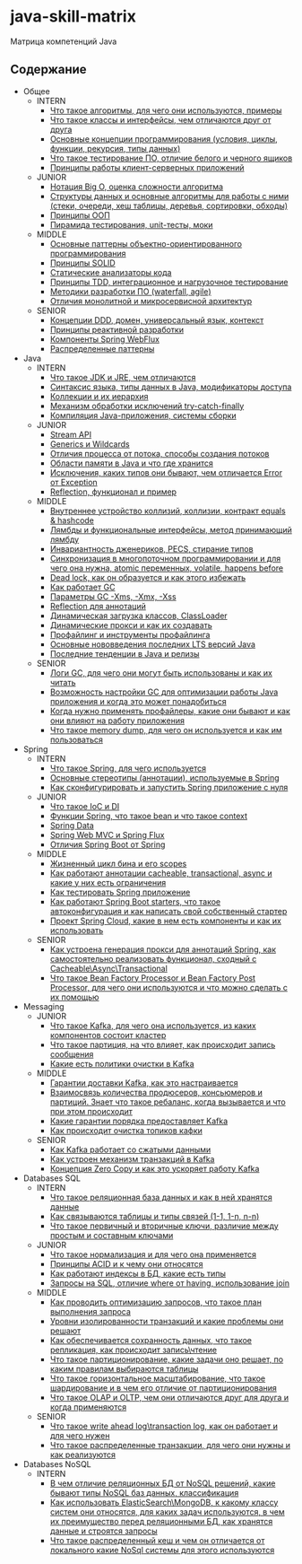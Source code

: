# java-skill-matrix

Матрица компетенций Java

## Содержание

- Общее
    - INTERN
        - [Что такое алгоритмы, для чего они используются, примеры](Общее/INTERN/Что%20такое%20алгоритмы,%20для%20чего%20они%20используются,%20примеры.md)
        - [Что такое классы и интерфейсы, чем отличаются друг от друга](Общее/INTERN/Что%20такое%20классы%20и%20интерфейсы,%20чем%20отличаются%20друг%20от%20друга.md)
        - [Основные концепции программирования  (условия, циклы, функции, рекурсия, типы данных)](Общее/INTERN/Основные%20концепции%20программирования%20(условия,%20циклы,%20функции,%20рекурсия,%20типы%20данных).md)
        - [Что такое тестирование ПО, отличие белого и черного ящиков](Общее/INTERN/Что%20такое%20тестирование%20ПО,%20отличие%20белого%20и%20черного%20ящиков.md)
        - [Принципы работы клиент-серверных приложений](Общее/INTERN/Принципы%20работы%20клиент-серверных%20приложений.md)
    - JUNIOR
        - [Нотация Big O, оценка сложности алгоритма](Общее/JUNIOR/Нотация%20Big%20O,%20оценка%20сложности%20алгоритма.md)
        - [Структуры данных и основные алгоритмы для работы с ними (стеки, очереди, хеш таблицы, деревья, сортировки, обходы)](Общее/JUNIOR/Структуры%20данных%20и%20основные%20алгоритмы%20для%20работы%20с%20ними.%20Стеки,%20очереди,%20хеш%20таблицы,%20деревья,%20сортировки,%20обходы.md)
        - [Принципы ООП](Общее/JUNIOR/Принципы%20ООП.md)
        - [Пирамида тестирования, unit-тесты, моки](Общее/JUNIOR/Пирамида%20тестирования,%20unit-тесты,%20моки.md)
    - MIDDLE
        - [Основные паттерны объектно-ориентированного программирования](Общее/MIDDLE/Основные%20паттерны%20объектно-ориентированного%20программирования.md)
        - [Принципы SOLID](Общее/MIDDLE/Принципы%20SOLID.md)
        - [Статические анализаторы кода](Общее/MIDDLE/Статические%20анализаторы%20кода.md)
        - [Принципы TDD, интеграционное и нагрузочное тестирование](Общее/MIDDLE/Принципы%20TDD.md)
        - [Методики разработки ПО (waterfall, agile)](Общее/MIDDLE/Методики%20разработки%20ПО.md)
        - [Отличия монолитной и микросервисной архитектур](Общее/MIDDLE/Монолит%20и%20микросервисы.md)
    - SENIOR
        - [Концепции DDD, домен, универсальный язык, контекст](Общее/SENIOR/DDD.md)
        - [Принципы реактивной разработки](Общее/SENIOR/Реактивная%20разработка.md)
        - [Компоненты Spring WebFlux](Общее/SENIOR/Компоненты%20Spring%20WebFlux.md)
        - [Распределенные паттерны](Общее/SENIOR/Распределенные%20паттерны.md)
- Java
    - INTERN
        - [Что такое JDK и JRE, чем отличаются](Java/INTERN/JDK%20JRE.md)
        - [Синтаксис языка, типы данных в Java, модификаторы доступа](Java/INTERN/Синтаксис%20Java.md)
        - [Коллекции и их иерархия](Java/INTERN/Коллекции.md)
        - [Механизм обработки исключений try-catch-finally](Java/INTERN/Механизм%20обработки%20исключений%20try-catch-finally.md)
        - [Компиляция Java-приложения, системы сборки](Java/INTERN/Компиляция%20Java-приложения,%20системы%20сборки.md)
    - JUNIOR
        - [Stream API](Java/JUNIOR/Stream%20API.md)
        - [Generics и Wildcards](Java/JUNIOR/Generics.md)
        - [Отличия процесса от потока, способы создания потоков](Java/JUNIOR/Поток%20и%20процесс.md)
        - [Области памяти в Java и что где хранится](Java/JUNIOR/Области%20памяти.md)
        - [Исключения, каких типов они бывают, чем отличается Error от Exception](Java/JUNIOR/Исключения.md)
        - [Reflection, функционал и пример](Java/JUNIOR/Reflection.md)
    - MIDDLE
        - [Внутреннее устройство коллизий, коллизии, контракт equals & hashcode](Java/MIDDLE/Коллекции.md)
        - [Лямбды и функциональные интерфейсы, метод принимающий лямбду](Java/MIDDLE/Лямбды.md)
        - [Инвариантность дженериков, PECS, стирание типов](Java/MIDDLE/PECS.md)
        - [Синхронизация в многопоточном программировании и для чего она нужна, atomic переменных, volatile, happens before](Java/MIDDLE/Многопоточка.md)
        - [Dead lock, как он образуется и как этого избежать](Java/MIDDLE/Dead%20lock.md)
        - [Как работает GC](Java/MIDDLE/Работа%20GC.md)
        - [Параметры GC -Xms, -Xmx, -Xss](Java/MIDDLE/Параметры%20GC.md)
        - [Reflection для аннотаций](Java/MIDDLE/Reflection.md)
        - [Динамическая загрузка классов, ClassLoader](Java/MIDDLE/ClassLoader.md)
        - [Динамические прокси и как их создавать](Java/MIDDLE/Динамические%20прокси.md)
        - [Профайлинг и инструменты профайлинга](Java/MIDDLE/Профайлинг.md)
        - [Основные нововведения последних LTS версий Java](Java/MIDDLE/LTS%20Java.md)
        - [Последние тенденции в Java и релизы](Java/MIDDLE/Релизы%20Java.md)
    - SENIOR
        - [Логи GC, для чего они могут быть использованы и как их читать](Java/SENIOR/Логи%20GC.md)
        - [Возможность настройки GC для оптимизации работы Java приложения и когда это может понадобиться](Java/SENIOR/Настройка%20GC.md)
        - [Когда нужно применять профайлеры, какие они бывают и как они влияют на работу приложения](Java/SENIOR/Профайлеры.md)
        - [Что такое memory dump, для чего он используется и как им пользоваться](Java/SENIOR/Memory%20dump.md)
- Spring
    - INTERN
        - [Что такое Spring, для чего используется](Spring/INTERN/Что%20такое%20Spring.md)
        - [Основные стереотипы (аннотации), используемые в Spring](Spring/INTERN/Аннотации%20Spring.md)
        - [Как сконфигурировать и запустить Spring приложение с нуля](Spring/INTERN/Конфигурация%20приложения%20Spring.md)
    - JUNIOR
        - [Что такое IoC и DI](Spring/JUNIOR/IoC%20DI.md)
        - [Функции Spring, что такое bean и что такое context](Spring/JUNIOR/Функции%20Spring.md)
        - [Spring Data](Spring/JUNIOR/Spring%20Data.md)
        - [Spring Web MVC и Spring Flux](Spring/JUNIOR/Spring%20Web%20MVC%20Flux.md)
        - [Отличия Spring Boot от Spring](Spring/JUNIOR/Spring%20Boot%20VS%20Spring.md)
    - MIDDLE
        - [Жизненный цикл бина и его scopes](Spring/MIDDLE/ЖЦ%20бина.md)
        - [Как работают аннотации cacheable, transactional, async и какие у них есть ограничения](Spring/MIDDLE/Аннотации.md)
        - [Как тестировать Spring приложение](Spring/MIDDLE/Тестирование%20Spring%20приложения.md)
        - [Как работают Spring Boot starters, что такое автоконфигурация и как написать свой собственный стартер](Spring/MIDDLE/Стартеры.md)
        - [Проект Spring Cloud, какие в нем есть компоненты и как их использовать](Spring/MIDDLE/Spring%20Cloud.md)
    - SENIOR
        - [Как устроена генерация прокси для аннотаций Spring, как самостоятельно реализовать функционал, сходный с Cacheable\Async\Transactional](Spring/SENIOR/Прокси.md)
        - [Что такое Bean Factory Processor и Bean Factory Post Processor, для чего они используются и что можно сделать с их помощью](Spring/SENIOR/BeanFactoryProcessor.md)
- Messaging
    - JUNIOR
        - [Что такое Kafka, для чего она используется, из каких компонентов состоит кластер](Messaging/JUNIOR/Kafka.md)
        - [Что такое партиция, на что влияет, как происходит запись сообщения](Messaging/JUNIOR/Партиция.md)
        - [Какие есть политики очистки в Kafka](Messaging/JUNIOR/Политики%20очистки%20Kafka.md)
    - MIDDLE
        - [Гарантии доставки Kafka, как это настраивается](Messaging/MIDDLE/Гарантии%20доставки%20Kafka.md)
        - [Взаимосвязь количества продюсеров, консьюмеров и партиций. Знает что такое ребаланс, когда вызывается и что при этом происходит](Messaging/MIDDLE/Ребаланс.md)
        - [Какие гарантии порядка предоставляет Kafka](Messaging/MIDDLE/Гарантии%20порядка.md)
        - [Как происходит очистка топиков кафки](Messaging/MIDDLE/Очистка%20топиков.md)
    - SENIOR
        - [Как Kafka работает со сжатыми данными](Messaging/SENIOR/Сжатые%20данные.md) 
        - [Как устроен механизм транзакций в Kafka](Messaging/SENIOR/Транзакции.md)
        - [Концепция Zero Copy и как это ускоряет работу Kafka](Messaging/SENIOR/Zero%20Copy.md)
- Databases SQL
    - INTERN
        - [Что такое реляционная база данных и как в ней хранятся данные](SQL/INTERN/РБД.md)
        - [Как связываются таблицы и типы связей (1-1, 1-n, n-n)](SQL/INTERN/Типы%20связей.md)
        - [Что такое первичный и вторичные ключи, различие между простым и составным ключами](SQL/INTERN/Ключи.md)
    - JUNIOR
        - [Что такое нормализация и для чего она применяется](SQL/JUNIOR/Нормализация.md)
        - [Принципы ACID и к чему они относятся](SQL/JUNIOR/ACID.md)
        - [Как работают индексы в БД, какие есть типы](SQL/JUNIOR/Индексы.md)
        - [Запросы на SQL, отличие where от having, использование join](SQL/JUNIOR/Запросы.md)
    - MIDDLE
        - [Как проводить оптимизацию запросов, что такое план выполнения запроса](SQL/MIDDLE/Оптимизация.md)
        - [Уровни изолированности транзакций и какие проблемы они решают](SQL/MIDDLE/Уровни%20изолированности.md)
        - [Как обеспечивается сохранность данных, что такое репликация, как происходит запись\чтение](SQL/MIDDLE/Репликация.md)
        - [Что такое партиционирование, какие задачи оно решает, по каким правилам выбираются таблицы](SQL/MIDDLE/Партиционирование.md)
        - [Что такое горизонтальное масштабирование, что такое шардирование и в чем его отличие от партиционирования](SQL/MIDDLE/Шардирование.md)
        - [Что такое OLAP и OLTP, чем они отличаются друг для друга и когда применяются](SQL/MIDDLE/OLAP%20OLTP.md)
    - SENIOR
        - [Что такое write ahead log\transaction log, как он работает и для чего нужен](SQL/SENIOR/write%20ahead%20log.md)
        - [Что такое распределенные транзакции, для чего они нужны и как реализуются](SQL/SENIOR/Распределенные%20транзакции.md)
- Databases NoSQL
    - INTERN
        - [В чем отличие реляционных БД от NoSQL решений, какие бывают типы NoSQL баз данных, классификация](NoSQL/INTERN/Классификация%20NoSQL.md)
        - [Как использовать ElasticSearch\MongoDB, к какому классу систем они относятся, для каких задач используются, в чем их преимущество перед реляционными БД, как хранятся данные и строятся запросы](NoSQL/INTERN/ElasticSearch%20MongoDB.md)
        - [Что такое распределенный кеш и чем он отличается от локального какие NoSql системы для этого используются](NoSQL/INTERN/Распределенный%20кеш.md)
